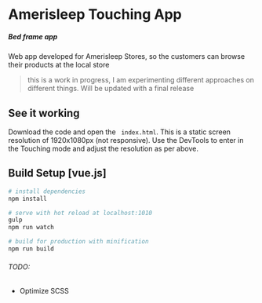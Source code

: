 # Amerisleep Touching App 


##### Bed frame app

Web app developed for Amerisleep Stores, so the customers can browse their products at the local store



> this is a work in progress, I am experimenting different approaches on different things. Will be updated with a final release

## See it working

Download the code and open the ``` index.html```.
This is a static screen resolution of 1920x1080px (not responsive).
Use the DevTools to enter in the Touching mode and adjust the resolution as per above.



## Build Setup [vue.js]

``` bash
# install dependencies
npm install

# serve with hot reload at localhost:1010
gulp
npm run watch

# build for production with minification
npm run build
```


###### TODO:

 - Optimize SCSS